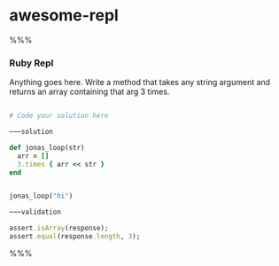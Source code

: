 # awesome-repl

%%%

### Ruby Repl

Anything goes here.  Write a method that takes any string argument and returns an array containing that arg 3 times.

~~~ruby

# Code your solution here

~~~solution

def jonas_loop(str)
  arr = []
  3.times { arr << str }
end


jonas_loop("hi")

~~~validation

assert.isArray(response);
assert.equal(response.length, 3);

~~~

%%%
